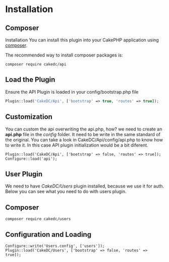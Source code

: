 # Installation

## Composer

Installation
You can install this plugin into your CakePHP application using [composer](http://getcomposer.org/doc/00-intro.md).

The recommended way to install composer packages is:

```
composer require cakedc/api
```

## Load the Plugin

Ensure the API Plugin is loaded in your config/bootstrap.php file

```php
Plugin::load('CakeDC/Api', ['bootstrap' => true, 'routes' => true]);
```

## Customization
You can custom the api overwriting the api.php, how?
we need to create an **api.php** file in the *config* folder. It need to be write in the same standard of the original. You can take a look in CakeDC/Api/config/api.php to know how to write it.
In this case API plugin initialization would be a bit diferent.

```
Plugin::load('CakeDC/Api', ['bootstrap' => false, 'routes' => true]);
Configure::load('api');

``` 

## User Plugin
We need to have *CakeDC/Users* plugin installed, because we use it for auth. Below you can see what you need to do with users plugin.

## Composer

```
composer require cakedc/users
```

## Configuration and Loading

```
Configure::write('Users.config', ['users']);
Plugin::load('CakeDC/Users', ['bootstrap' => false, 'routes' => true]);
``` 